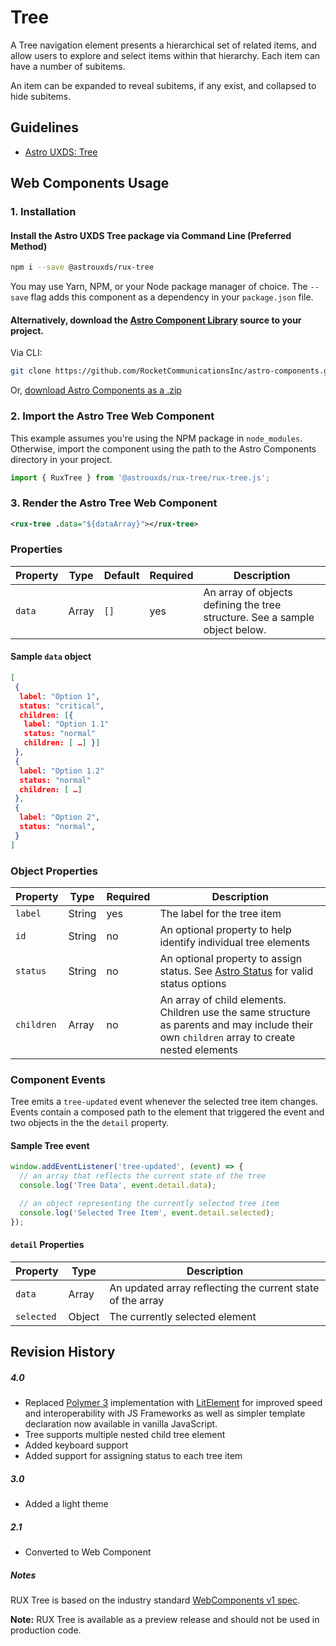 # Tree

A Tree navigation element presents a hierarchical set of related items, and allow users to explore and select items within that hierarchy. Each item can have a number of subitems.

An item can be expanded to reveal subitems, if any exist, and collapsed to hide subitems.

## Guidelines

- [Astro UXDS: Tree](http://www.astrouxds.com/library/tree)

## Web Components Usage

### 1. Installation

#### Install the Astro UXDS Tree package via Command Line (Preferred Method)

```sh
npm i --save @astrouxds/rux-tree
```

You may use Yarn, NPM, or your Node package manager of choice. The `--save` flag adds this component as a dependency in your `package.json` file.

#### **Alternatively**, download the [Astro Component Library](https://github.com/RocketCommunicationsInc/astro-components/src/master/) source to your project.

Via CLI:

```sh
git clone https://github.com/RocketCommunicationsInc/astro-components.git
```

Or, [download Astro Components as a .zip](https://github.com/RocketCommunicationsInc/astro-components/get/master.zip)

### 2. Import the Astro Tree Web Component

This example assumes you're using the NPM package in `node_modules`. Otherwise, import the component using the path to the Astro Components directory in your project.

```javascript
import { RuxTree } from '@astrouxds/rux-tree/rux-tree.js';
```

### 3. Render the Astro Tree Web Component

```xml
<rux-tree .data="${dataArray}"></rux-tree>
```

### Properties

| Property | Type  | Default | Required | Description                                                                 |
| -------- | ----- | ------- | -------- | --------------------------------------------------------------------------- |
| `data`   | Array | `[]`     | yes      | An array of objects defining the tree structure. See a sample object below. |

#### Sample `data` object

```json
[
 {
  label: "Option 1",
  status: "critical",
  children: [{
   label: "Option 1.1"
   status: "normal"
   children: [ …] }]
 },
 {
  label: "Option 1.2"
  status: "normal"
  children: [ …]
 },
 {
  label: "Option 2",
  status: "normal",
 }
]
```

### Object Properties

| Property   | Type   | Required | Description                                                                                                                                 |
| ---------- | ------ | -------- | ------------------------------------------------------------------------------------------------------------------------------------------- |
| `label`    | String | yes      | The label for the tree item                                                                                                                 |
| `id`       | String | no       | An optional property to help identify individual tree elements                                                                              |
| `status`   | String | no       | An optional property to assign status. See [Astro Status](http://www.astrouxds.com/library/tree) for valid status options                   |
| `children` | Array  | no       | An array of child elements. Children use the same structure as parents and may include their own `children` array to create nested elements |

### Component Events

Tree emits a `tree-updated` event whenever the selected tree item changes. Events contain a composed path to the element that triggered the event and two objects in the the `detail` property.

#### Sample Tree event

```javascript
window.addEventListener('tree-updated', (event) => {
  // an array that reflects the current state of the tree
  console.log('Tree Data', event.detail.data);

  // an object representing the currently selected tree item
  console.log('Selected Tree Item', event.detail.selected);
});
```

#### `detail` Properties

| Property   | Type   | Description                                                |
| ---------- | ------ | ---------------------------------------------------------- |
| `data`     | Array  | An updated array reflecting the current state of the array |
| `selected` | Object | The currently selected element                             |

## Revision History

##### **4.0**

- Replaced [Polymer 3](https://www.polymer-project.org) implementation with [LitElement](https://lit-element.polymer-project.org/) for improved speed and interoperability with JS Frameworks as well as simpler template declaration now available in vanilla JavaScript.
- Tree supports multiple nested child tree element
- Added keyboard support
- Added support for assigning status to each tree item

##### **3.0**

- Added a light theme

##### **2.1**

- Converted to Web Component

##### Notes

RUX Tree is based on the industry standard [WebComponents v1 spec](https://html.spec.whatwg.org/multipage/custom-elements.html).

**Note:** RUX Tree is available as a preview release and should not be used in production code.
